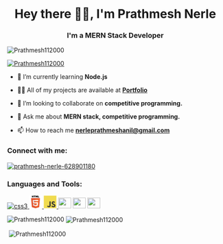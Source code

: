 <!--
**Prathmesh112000
/Prathmesh112000
** is a ✨ _special_ ✨ repository because its `README.md` (this file) appears on your GitHub profile.

Here are some ideas to get you started:

- 🔭 I’m currently working on ...
- 🌱 I’m currently learning ...
- 👯 I’m looking to collaborate on ...
- 🤔 I’m looking for help with ...
- 💬 Ask me about ...
- 📫 How to reach me: ...
- 😄 Pronouns: ...
- ⚡ Fun fact: ...
-->

<h1 align="center">Hey there 🙋‍♂️, I'm Prathmesh Nerle</h1>
<h3 align="center">I'm a MERN Stack Developer</h3>

<p align="left"> <img src="https://komarev.com/ghpvc/?username=Prathmesh112000&label=Profile%20views&color=0e75b6&style=flat" alt="Prathmesh112000" /> </p>

<p align="left"> <a href="https://github.com/ryo-ma/github-profile-trophy"><img src="https://github-profile-trophy.vercel.app/?username=Prathmesh112000" alt="Prathmesh112000" /></a> </p>

- 🌱 I’m currently learning **Node.js**

- 👨‍💻 All of my projects are available at <a href="https://vermillion-kitsune-15a4e2.netlify.app/" target="_blank"><b>Portfolio</b></a>

- 👯 I’m looking to collaborate on **competitive programming.**

- 💬 Ask me about **MERN stack, competitive programming.**

- 📫 How to reach me **nerleprathmeshanil@gmail.com**

<h3 align="left">Connect with me:</h3>
<p align="left">
<a href=www.linkedin.com/in/prathmeshnerle" target="_blank"><img align="center" src="https://www.maryville.edu/wp-content/uploads/2015/11/Linkedin-logo-1-550x550-300x300.png" alt="prathmesh-nerle-628901180" height="30" width="40" /></a>

</p>

<h3 align="left">Languages and Tools:</h3>
<p align="left"><a href="https://www.w3schools.com/css/" target="_blank">
<img src="https://raw.githubusercontent.com/devicons/devicon/master/icons/css3/css3-originalwordmark.svg" alt="css3" width="30" height="30"/> </a><a href="https://www.w3.org/html/" target="_blank"> <img src="https://raw.githubusercontent.com/devicons/devicon/master/icons/html5/html5-original-wordmark.svg" alt="html5" width="30" height="30"/> </a> <a href="https://developer.mozilla.org/en-US/docs/Web/JavaScript" target="_blank"> <img src="https://raw.githubusercontent.com/devicons/devicon/master/icons/javascript/javascript-original.svg" alt="javascript" width="30" height="30"/> </a><a href="https://reactjs.org/"><img src="https://pbs.twimg.com/card_img/1526605859467436032/sHh01IMh?format=png&name=medium" width="30" height="25"/></a> <a href="https://www.typescriptlang.org/"><img src="https://encrypted-tbn0.gstatic.com/images?q=tbn:ANd9GcSTwexayRkZQu5PPHnlSgzQy4MsytC2G-_hhWFHXpzpkd9A-P9FOkxGX0Tz80cD69UfbMo&usqp=CAU" width="30" height="25"/></a> <a href="https://nodejs.org/en/"><img src="https://images.g2crowd.com/uploads/product/image/social_landscape/social_landscape_f0b606abb6d19089febc9faeeba5bc05/nodejs-development-services.png" width="30" height="25"/></a></p>

<p><img align="left" src="https://github-readme-stats.vercel.app/api/top-langs?username=Prathmesh112000&show_icons=true&locale=en&layout=compact" alt="Prathmesh112000" /></p>
<p>&nbsp;<img align="center" src="https://github-readme-stats.vercel.app/api?username=Prathmesh112000&show_icons=true&locale=en" alt="Prathmesh112000" /></p>

<p>&nbsp;<img align="center" src="https://github-readme-streak-stats.herokuapp.com/?user=Prathmesh112000&" alt="Prathmesh112000" /></p>
